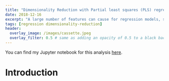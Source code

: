 ```yaml
---
title: "Dimensionality Reduction with Partial least squares (PLS) regression"
date: 2018-12-16
excerpt: "A large number of features can cause for regression models, so we will use PLS Regression on the Florida crime (2017) dataset"
tags: [regression dimensionality-reduction]
header:
  overlay_image: /images/cassette.jpeg
  overlay_filter: 0.5 # same as adding an opacity of 0.5 to a black background
---
```



You can find my Jupyter notebook for this analysis [here](https://github.com/mkm29/DataScience/blob/master/thinkful/unit/2/5/PLSR.ipynb).

# Introduction